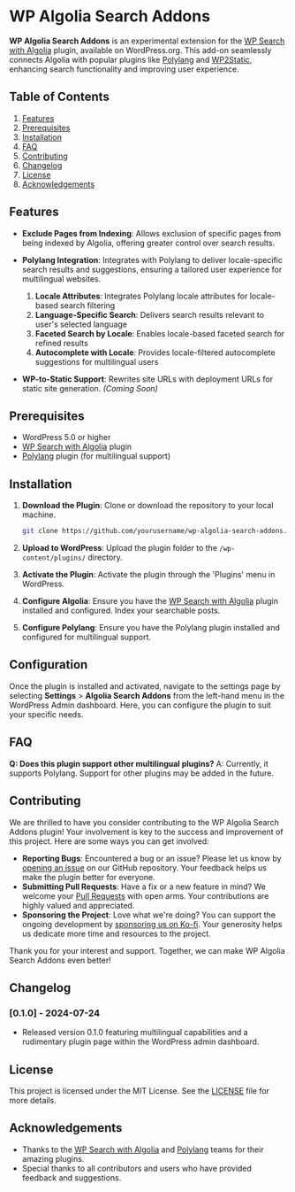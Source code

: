 # WP Algolia Search Addons

**WP Algolia Search Addons** is an experimental extension for the [WP Search with Algolia] plugin, available on WordPress.org. This add-on seamlessly connects Algolia with popular plugins like [Polylang] and [WP2Static], enhancing search functionality and improving user experience.

[WP Search with Algolia]: https://wordpress.org/plugins/wp-search-with-algolia/
[Polylang]: https://wordpress.org/plugins/polylang/
[WP2Static]: https://wp2static.com/

## Table of Contents
1. [Features](#features)
2. [Prerequisites](#prerequisites)
3. [Installation](#installation)
4. [FAQ](#faq)
5. [Contributing](#contributing)
6. [Changelog](#changelog)
7. [License](#license)
8. [Acknowledgements](#acknowledgements)

## Features

- **Exclude Pages from Indexing**: Allows exclusion of specific pages from being indexed by Algolia, offering greater control over search results.

- **Polylang Integration**: Integrates with Polylang to deliver locale-specific search results and suggestions, ensuring a tailored user experience for multilingual websites.

  1. **Locale Attributes**: Integrates Polylang locale attributes for locale-based search filtering
  2. **Language-Specific Search**: Delivers search results relevant to user's selected language
  3. **Faceted Search by Locale**: Enables locale-based faceted search for refined results
  4. **Autocomplete with Locale**: Provides locale-filtered autocomplete suggestions for multilingual users

- **WP-to-Static Support**: Rewrites site URLs with deployment URLs for static site generation. *(Coming Soon)*

## Prerequisites

- WordPress 5.0 or higher
- [WP Search with Algolia] plugin
- [Polylang] plugin (for multilingual support)

## Installation

1. **Download the Plugin**: Clone or download the repository to your local machine.
   ```bash
   git clone https://github.com/yourusername/wp-algolia-search-addons.git
   ```

2. **Upload to WordPress**: Upload the plugin folder to the `/wp-content/plugins/` directory.

3. **Activate the Plugin**: Activate the plugin through the 'Plugins' menu in WordPress.

4. **Configure Algolia**: Ensure you have the [WP Search with Algolia] plugin installed and configured. Index your searchable posts.

5. **Configure Polylang**: Ensure you have the Polylang plugin installed and configured for multilingual support.

## Configuration

Once the plugin is installed and activated, navigate to the settings page by selecting **Settings** > **Algolia Search Addons** from the left-hand menu in the WordPress Admin dashboard. Here, you can configure the plugin to suit your specific needs.

## FAQ

**Q: Does this plugin support other multilingual plugins?**
A: Currently, it supports Polylang. Support for other plugins may be added in the future.

## Contributing

We are thrilled to have you consider contributing to the WP Algolia Search Addons plugin! Your involvement is key to the success and improvement of this project. Here are some ways you can get involved:

- **Reporting Bugs**: Encountered a bug or an issue? Please let us know by [opening an issue] on our GitHub repository. Your feedback helps us make the plugin better for everyone.
- **Submitting Pull Requests**: Have a fix or a new feature in mind? We welcome your [Pull Requests] with open arms. Your contributions are highly valued and appreciated.
- **Sponsoring the Project**: Love what we're doing? You can support the ongoing development by [sponsoring us on Ko-fi]. Your generosity helps us dedicate more time and resources to the project.

Thank you for your interest and support. Together, we can make WP Algolia Search Addons even better!

[opening an issue]: https://github.com/craftweeks/wp-algolia-search-addons/issues
[Pull Requests]: https://github.com/craftweeks/wp-algolia-search-addons/pulls
[sponsoring us on Ko-fi]: https://ko-fi.com/your-kofi-page

## Changelog

### [0.1.0] - 2024-07-24
- Released version 0.1.0 featuring multilingual capabilities and a rudimentary plugin page within the WordPress admin dashboard.

## License

This project is licensed under the MIT License. See the [LICENSE](LICENSE) file for more details.

## Acknowledgements

- Thanks to the [WP Search with Algolia] and [Polylang] teams for their amazing plugins.
- Special thanks to all contributors and users who have provided feedback and suggestions.
